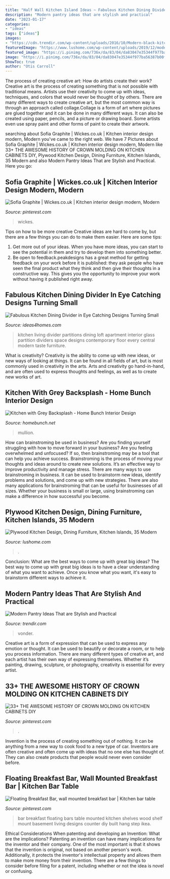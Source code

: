 ```yaml
---
title: "Half Wall Kitchen Island Ideas ~ Fabulous Kitchen Dining Divider In Eye Catching Designs Turning Small"
description: "Modern pantry ideas that are stylish and practical"
date: "2023-01-17"
categories:
- "ideas"
tags: ["ideas"]
images:
- "https://cdn.trendir.com/wp-content/uploads/2016/10/Modern-black-kitchen-pantry-900x1301.jpg"
featuredImage: "https://www.lushome.com/wp-content/uploads/2019/12/modern-kitchen-design-plywood-cabinets-10.jpg"
featured_image: "https://i.pinimg.com/736x/da/83/04/da83047e35344f977ba56387b00f3c03.jpg"
image: "https://i.pinimg.com/736x/da/83/04/da83047e35344f977ba56387b00f3c03.jpg"
ShowToc: true
author: "Otis Carroll"
---
```



The process of creating creative art: How do artists create their work?
Creative art is the process of creating something that is not possible with traditional means. Artists use their creativity to come up with ideas, techniques, and colors that would never be thought of by others. There are many different ways to create creative art, but the most common way is through an approach called collage.Collage is a form of art where pictures are glued together and it can be done in many different ways. It can also be created using paper, pencils, and a picture or drawing board. Some artists even use spray paint and other forms of paint to create their artwork.

	

		
searching about Sofia Graphite | Wickes.co.uk | Kitchen interior design modern, Modern you've came to the right web. We have 7 Pictures about Sofia Graphite | Wickes.co.uk | Kitchen interior design modern, Modern like 33+ THE AWESOME HISTORY OF CROWN MOLDING ON KITCHEN CABINETS DIY, Plywood Kitchen Design, Dining Furniture, Kitchen Islands, 35 Modern and also Modern Pantry Ideas That are Stylish and Practical. Here you go:
		
    
## Sofia Graphite | Wickes.co.uk | Kitchen Interior Design Modern, Modern

<img loading=lazy src="https://i.pinimg.com/736x/da/83/04/da83047e35344f977ba56387b00f3c03.jpg" onerror="this.onerror=null;this.src='https://tse4.mm.bing.net/th?id=OIP.rognxMOvDeNRP7u4lodFmgHaFj&amp;pid=15.1';" alt="Sofia Graphite | Wickes.co.uk | Kitchen interior design modern, Modern">

_Source: pinterest.com_

>wickes. 

	

Tips on how to be more creative
Creative ideas are hard to come by, but there are a few things you can do to make them easier. Here are some tips: 
1. Get more out of your ideas. When you have more ideas, you can start to see the potential in them and try to develop them into something better. 
2. Be open to feedback.peakdesigns has a great method for getting feedback on your work before it is published: they ask people who have seen the final product what they think and then give their thoughts in a constructive way. This gives you the opportunity to improve your work without having it published right away.

    
## Fabulous Kitchen Dining Divider In Eye Catching Designs Turning Small

<img loading=lazy src="http://www.ideas4homes.com/wp-content/uploads/2015/12/Modern-Kitchen-Dining-Divider-Desaign-Ideas-with-Big-White-Wall-on-Wooden-Floor.jpeg" onerror="this.onerror=null;this.src='https://tse4.mm.bing.net/th?id=OIP.z56HiWR-fjOHMWHpyFzSYAHaFj&amp;pid=15.1';" alt="Fabulous Kitchen Dining Divider in Eye Catching Designs Turning Small">

_Source: ideas4homes.com_

>kitchen living divider partitions dining loft apartment interior glass partition dividers space designs contemporary floor every central modern taste furniture. 

	

What is creativity?
Creativity is the ability to come up with new ideas, or new ways of looking at things. It can be found in all fields of art, but is most commonly used in creativity in the arts. Arts and creativity go hand-in-hand, and are often used to express thoughts and feelings, as well as to create new works of art.

    
## Kitchen With Grey Backsplash - Home Bunch Interior Design

<img loading=lazy src="https://www.homebunch.net/wp-content/uploads/2018/01/Kitchen-with-Eclipse-Mullion-Cabinets.jpg" onerror="this.onerror=null;this.src='https://tse4.mm.bing.net/th?id=OIP.s2DN-ioga3mPSy9EqapkOQHaLB&amp;pid=15.1';" alt="Kitchen with Grey Backsplash - Home Bunch Interior Design">

_Source: homebunch.net_

>mullion. 

	

How can brainstroming be used in business?
Are you finding yourself struggling with how to move forward in your business? Are you feeling overwhelmed and unfocused? If so, then brainstroming may be a tool that can help you achieve success. Brainstroming is the process of moving your thoughts and ideas around to create new solutions. It’s an effective way to improve productivity and manage stress.
There are many ways to use brainstroming in business. It can be used to brainstorm new ideas, identify problems and solutions, and come up with new strategies. There are also many applications for brainstroming that can be useful for businesses of all sizes. Whether your business is small or large, using brainstroming can make a difference in how successful you become.

    
## Plywood Kitchen Design, Dining Furniture, Kitchen Islands, 35 Modern

<img loading=lazy src="https://www.lushome.com/wp-content/uploads/2019/12/modern-kitchen-design-plywood-cabinets-10.jpg" onerror="this.onerror=null;this.src='https://tse1.mm.bing.net/th?id=OIP.jIwUcNhh5bije1EQX0hnQwAAAA&amp;pid=15.1';" alt="Plywood Kitchen Design, Dining Furniture, Kitchen Islands, 35 Modern">

_Source: lushome.com_

>. 

	

Conclusion: What are the best ways to come up with great big ideas?
The best way to come up with great big ideas is to have a clear understanding of what you want to achieve. Once you know what you want, it's easy to brainstorm different ways to achieve it.

    
## Modern Pantry Ideas That Are Stylish And Practical

<img loading=lazy src="https://cdn.trendir.com/wp-content/uploads/2016/10/Modern-black-kitchen-pantry-900x1301.jpg" onerror="this.onerror=null;this.src='https://tse4.mm.bing.net/th?id=OIP.7yL5E0Ez5wpARt_Sv6R7PwHaKt&amp;pid=15.1';" alt="Modern Pantry Ideas That are Stylish and Practical">

_Source: trendir.com_

>vonder. 

	

Creative art is a form of expression that can be used to express any emotion or thought. It can be used to beautify or decorate a room, or to help you process information. There are many different types of creative art, and each artist has their own way of expressing themselves. Whether it’s painting, drawing, sculpture, or photography, creativity is essential for every artist.

    
## 33+ THE AWESOME HISTORY OF CROWN MOLDING ON KITCHEN CABINETS DIY

<img loading=lazy src="https://i.pinimg.com/736x/83/d1/fb/83d1fbf4b5ceb2cbfc3f2f88c8db6697.jpg" onerror="this.onerror=null;this.src='https://tse4.mm.bing.net/th?id=OIP.73aq0wx4SbirSYlQjv1OwgHaLn&amp;pid=15.1';" alt="33+ THE AWESOME HISTORY OF CROWN MOLDING ON KITCHEN CABINETS DIY">

_Source: pinterest.com_

>. 

	

Invention is the process of creating something out of nothing. It can be anything from a new way to cook food to a new type of car. Inventors are often creative and often come up with ideas that no one else has thought of. They can also create products that people would never even consider before.

    
## Floating Breakfast Bar, Wall Mounted Breakfast Bar | Kitchen Bar Table

<img loading=lazy src="https://i.pinimg.com/736x/0b/f6/f7/0bf6f7dfed3f0bb2be873680467722dc--breakfast-bars-breakfast-bar-wall.jpg" onerror="this.onerror=null;this.src='https://tse3.mm.bing.net/th?id=OIP.6lRi4uiySQ8ac747D27BlAHaKW&amp;pid=15.1';" alt="Floating Breakfast Bar, wall mounted breakfast bar | Kitchen bar table">

_Source: pinterest.com_

>bar breakfast floating bars table mounted kitchen shelves wood shelf mount basement living designs counter diy built hang step ikea. 

	

Ethical Considerations When patenting and developing an Invention: What are the implications?
Patenting an invention can have many implications for the inventor and their company. One of the most important is that it shows that the invention is original, not based on another person's work. Additionally, it protects the inventor's intellectual property and allows them to make more money from their invention. There are a few things to consider before filing for a patent, including whether or not the idea is novel or confusing.

